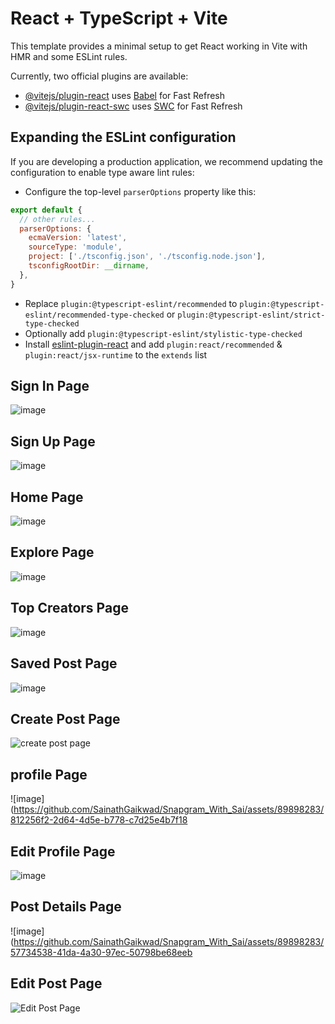 # React + TypeScript + Vite

This template provides a minimal setup to get React working in Vite with HMR and some ESLint rules.

Currently, two official plugins are available:

- [@vitejs/plugin-react](https://github.com/vitejs/vite-plugin-react/blob/main/packages/plugin-react/README.md) uses [Babel](https://babeljs.io/) for Fast Refresh
- [@vitejs/plugin-react-swc](https://github.com/vitejs/vite-plugin-react-swc) uses [SWC](https://swc.rs/) for Fast Refresh

## Expanding the ESLint configuration

If you are developing a production application, we recommend updating the configuration to enable type aware lint rules:

- Configure the top-level `parserOptions` property like this:

```js
export default {
  // other rules...
  parserOptions: {
    ecmaVersion: 'latest',
    sourceType: 'module',
    project: ['./tsconfig.json', './tsconfig.node.json'],
    tsconfigRootDir: __dirname,
  },
}
```

- Replace `plugin:@typescript-eslint/recommended` to `plugin:@typescript-eslint/recommended-type-checked` or `plugin:@typescript-eslint/strict-type-checked`
- Optionally add `plugin:@typescript-eslint/stylistic-type-checked`
- Install [eslint-plugin-react](https://github.com/jsx-eslint/eslint-plugin-react) and add `plugin:react/recommended` & `plugin:react/jsx-runtime` to the `extends` list
  
## Sign In Page

![image](https://github.com/SainathGaikwad/Snapgram_With_Sai/assets/89898283/dd0bbd7f-b852-41fb-9e58-c0f9c2bdaea4)

## Sign Up Page

![image](https://github.com/SainathGaikwad/Snapgram_With_Sai/assets/89898283/ac4e2a65-be5a-4c1b-827c-31a75f5999ce)


## Home Page

![image](https://github.com/SainathGaikwad/Snapgram_With_Sai/assets/89898283/db25441f-21f8-4009-a30e-b872b5f99da6)

## Explore Page
![image](https://github.com/SainathGaikwad/Snapgram_With_Sai/assets/89898283/51ea81c0-58b1-4ab3-a507-71f7979b4360)

## Top Creators Page

![image](https://github.com/SainathGaikwad/Snapgram_With_Sai/assets/89898283/d863ea5b-e5b1-4625-a0f3-cf5852b1f84f)

## Saved Post Page
![image](https://github.com/SainathGaikwad/Snapgram_With_Sai/assets/89898283/65fcae4f-3b3c-4557-b558-e98547405214)

## Create Post Page

![create post page](https://github.com/SainathGaikwad/Snapgram_With_Sai/assets/89898283/b46ae332-d92c-4f75-af2e-2ffd905b26d0)

## profile Page

![image](https://github.com/SainathGaikwad/Snapgram_With_Sai/assets/89898283/812256f2-2d64-4d5e-b778-c7d25e4b7f18

## Edit Profile Page

![image](https://github.com/SainathGaikwad/Snapgram_With_Sai/assets/89898283/3f76aab9-8284-4d55-b956-4b38044fcec4)

## Post Details Page

![image](https://github.com/SainathGaikwad/Snapgram_With_Sai/assets/89898283/57734538-41da-4a30-97ec-50798be68eeb

## Edit Post Page

![Edit Post Page](https://github.com/SainathGaikwad/Snapgram_With_Sai/assets/89898283/90a63962-5924-48f7-af90-91bb38f44f58)








